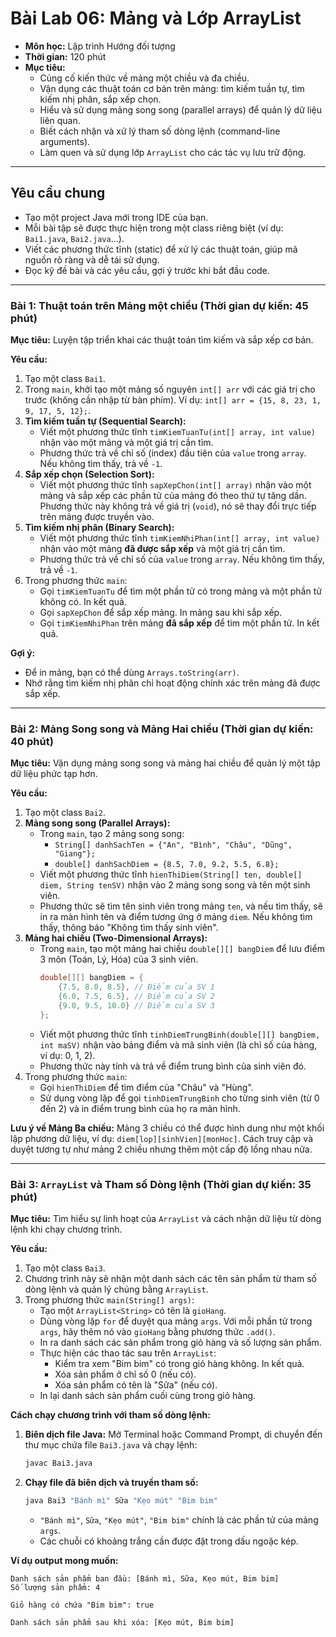 # Bài Lab 06: Mảng và Lớp ArrayList

- **Môn học:** Lập trình Hướng đối tượng
- **Thời gian:** 120 phút
- **Mục tiêu:**
  - Củng cố kiến thức về mảng một chiều và đa chiều.
  - Vận dụng các thuật toán cơ bản trên mảng: tìm kiếm tuần tự, tìm kiếm nhị phân, sắp xếp chọn.
  - Hiểu và sử dụng mảng song song (parallel arrays) để quản lý dữ liệu liên quan.
  - Biết cách nhận và xử lý tham số dòng lệnh (command-line arguments).
  - Làm quen và sử dụng lớp `ArrayList` cho các tác vụ lưu trữ động.

---

## Yêu cầu chung

- Tạo một project Java mới trong IDE của bạn.
- Mỗi bài tập sẽ được thực hiện trong một class riêng biệt (ví dụ: `Bai1.java`, `Bai2.java`...).
- Viết các phương thức tĩnh (static) để xử lý các thuật toán, giúp mã nguồn rõ ràng và dễ tái sử dụng.
- Đọc kỹ đề bài và các yêu cầu, gợi ý trước khi bắt đầu code.

---

### **Bài 1: Thuật toán trên Mảng một chiều (Thời gian dự kiến: 45 phút)**

**Mục tiêu:** Luyện tập triển khai các thuật toán tìm kiếm và sắp xếp cơ bản.

**Yêu cầu:**

1.  Tạo một class `Bai1`.
2.  Trong `main`, khởi tạo một mảng số nguyên `int[] arr` với các giá trị cho trước (không cần nhập từ bàn phím). Ví dụ: `int[] arr = {15, 8, 23, 1, 9, 17, 5, 12};`.
3.  **Tìm kiếm tuần tự (Sequential Search):**
    -   Viết một phương thức tĩnh `timKiemTuanTu(int[] array, int value)` nhận vào một mảng và một giá trị cần tìm.
    -   Phương thức trả về chỉ số (index) đầu tiên của `value` trong `array`. Nếu không tìm thấy, trả về `-1`.
4.  **Sắp xếp chọn (Selection Sort):**
    -   Viết một phương thức tĩnh `sapXepChon(int[] array)` nhận vào một mảng và sắp xếp các phần tử của mảng đó theo thứ tự tăng dần. Phương thức này không trả về giá trị (`void`), nó sẽ thay đổi trực tiếp trên mảng được truyền vào.
5.  **Tìm kiếm nhị phân (Binary Search):**
    -   Viết một phương thức tĩnh `timKiemNhiPhan(int[] array, int value)` nhận vào một mảng **đã được sắp xếp** và một giá trị cần tìm.
    -   Phương thức trả về chỉ số của `value` trong `array`. Nếu không tìm thấy, trả về `-1`.
6.  Trong phương thức `main`:
    -   Gọi `timKiemTuanTu` để tìm một phần tử có trong mảng và một phần tử không có. In kết quả.
    -   Gọi `sapXepChon` để sắp xếp mảng. In mảng sau khi sắp xếp.
    -   Gọi `timKiemNhiPhan` trên mảng **đã sắp xếp** để tìm một phần tử. In kết quả.

**Gợi ý:**

-   Để in mảng, bạn có thể dùng `Arrays.toString(arr)`.
-   Nhớ rằng tìm kiếm nhị phân chỉ hoạt động chính xác trên mảng đã được sắp xếp.

---

### **Bài 2: Mảng Song song và Mảng Hai chiều (Thời gian dự kiến: 40 phút)**

**Mục tiêu:** Vận dụng mảng song song và mảng hai chiều để quản lý một tập dữ liệu phức tạp hơn.

**Yêu cầu:**

1.  Tạo một class `Bai2`.
2.  **Mảng song song (Parallel Arrays):**
    -   Trong `main`, tạo 2 mảng song song:
        -   `String[] danhSachTen = {"An", "Bình", "Châu", "Dũng", "Giang"};`
        -   `double[] danhSachDiem = {8.5, 7.0, 9.2, 5.5, 6.8};`
    -   Viết một phương thức tĩnh `hienThiDiem(String[] ten, double[] diem, String tenSV)` nhận vào 2 mảng song song và tên một sinh viên.
    -   Phương thức sẽ tìm tên sinh viên trong mảng `ten`, và nếu tìm thấy, sẽ in ra màn hình tên và điểm tương ứng ở mảng `diem`. Nếu không tìm thấy, thông báo "Không tìm thấy sinh viên".
3.  **Mảng hai chiều (Two-Dimensional Arrays):**
    -   Trong `main`, tạo một mảng hai chiều `double[][] bangDiem` để lưu điểm 3 môn (Toán, Lý, Hóa) của 3 sinh viên.
        ```java
        double[][] bangDiem = {
            {7.5, 8.0, 8.5}, // Điểm của SV 1
            {6.0, 7.5, 6.5}, // Điểm của SV 2
            {9.0, 9.5, 10.0} // Điểm của SV 3
        };
        ```
    -   Viết một phương thức tĩnh `tinhDiemTrungBinh(double[][] bangDiem, int maSV)` nhận vào bảng điểm và mã sinh viên (là chỉ số của hàng, ví dụ: 0, 1, 2).
    -   Phương thức này tính và trả về điểm trung bình của sinh viên đó.
4.  Trong phương thức `main`:
    -   Gọi `hienThiDiem` để tìm điểm của "Châu" và "Hùng".
    -   Sử dụng vòng lặp để gọi `tinhDiemTrungBinh` cho từng sinh viên (từ 0 đến 2) và in điểm trung bình của họ ra màn hình.

**Lưu ý về Mảng Ba chiều:** Mảng 3 chiều có thể được hình dung như một khối lập phương dữ liệu, ví dụ: `diem[lop][sinhVien][monHoc]`. Cách truy cập và duyệt tương tự như mảng 2 chiều nhưng thêm một cấp độ lồng nhau nữa.

---

### **Bài 3: `ArrayList` và Tham số Dòng lệnh (Thời gian dự kiến: 35 phút)**

**Mục tiêu:** Tìm hiểu sự linh hoạt của `ArrayList` và cách nhận dữ liệu từ dòng lệnh khi chạy chương trình.

**Yêu cầu:**

1.  Tạo một class `Bai3`.
2.  Chương trình này sẽ nhận một danh sách các tên sản phẩm từ tham số dòng lệnh và quản lý chúng bằng `ArrayList`.
3.  Trong phương thức `main(String[] args)`:
    -   Tạo một `ArrayList<String>` có tên là `gioHang`.
    -   Dùng vòng lặp `for` để duyệt qua mảng `args`. Với mỗi phần tử trong `args`, hãy thêm nó vào `gioHang` bằng phương thức `.add()`.
    -   In ra danh sách các sản phẩm trong giỏ hàng và số lượng sản phẩm.
    -   Thực hiện các thao tác sau trên `ArrayList`:
        -   Kiểm tra xem "Bim bim" có trong giỏ hàng không. In kết quả.
        -   Xóa sản phẩm ở chỉ số 0 (nếu có).
        -   Xóa sản phẩm có tên là "Sữa" (nếu có).
    -   In lại danh sách sản phẩm cuối cùng trong giỏ hàng.

**Cách chạy chương trình với tham số dòng lệnh:**

1.  **Biên dịch file Java:** Mở Terminal hoặc Command Prompt, di chuyển đến thư mục chứa file `Bai3.java` và chạy lệnh:
    ```bash
    javac Bai3.java
    ```
2.  **Chạy file đã biên dịch và truyền tham số:**
    ```bash
    java Bai3 "Bánh mì" Sữa "Kẹo mút" "Bim bim"
    ```
    -   `"Bánh mì"`, `Sữa`, `"Kẹo mút"`, `"Bim bim"` chính là các phần tử của mảng `args`.
    -   Các chuỗi có khoảng trắng cần được đặt trong dấu ngoặc kép.

**Ví dụ output mong muốn:**

```
Danh sách sản phẩm ban đầu: [Bánh mì, Sữa, Kẹo mút, Bim bim]
Số lượng sản phẩm: 4

Giỏ hàng có chứa "Bim bim": true

Danh sách sản phẩm sau khi xóa: [Kẹo mút, Bim bim]
```
